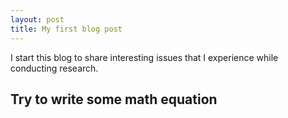 ```yaml
---
layout: post
title: My first blog post
---
```


I start this blog to share interesting issues that I experience while conducting research.

## Try to write some math equation

<script>$E=\frac{2}{3}$</script>
